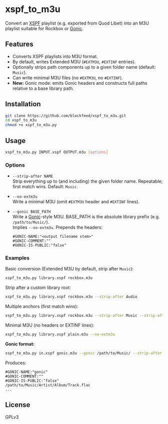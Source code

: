 # xspf_to_m3u

Convert an [XSPF](https://xspf.org) playlist (e.g. exported from Quod Libet) into an M3U playlist suitable for Rockbox or [Gonic](https://github.com/sentriz/gonic).

## Features

- Converts XSPF playlists into M3U format.
- By default, writes Extended M3U (`#EXTM3U`, `#EXTINF` entries).
- Optionally strips path components up to a given folder name (default: `Music`).
- Can write minimal M3U files (no `#EXTM3U`, no `#EXTINF`).
- **New:** Gonic mode: emits Gonic headers and constructs full paths relative to a base library path.

## Installation

```bash
git clone https://github.com/blockfeed/xspf_to_m3u.git
cd xspf_to_m3u
chmod +x xspf_to_m3u.py
```

## Usage

```bash
xspf_to_m3u.py INPUT.xspf OUTPUT.m3u [options]
```

### Options

- `--strip-after NAME`  
  Strip everything up to (and including) the given folder name. Repeatable; first match wins. Default: `Music`.

- `--no-extm3u`  
  Write a minimal M3U (omit `#EXTM3U` header and `#EXTINF` lines).

- `--gonic BASE_PATH`  
  Write a [Gonic](https://github.com/sentriz/gonic)-style M3U. BASE_PATH is the absolute library prefix (e.g. `/path/to/Music/`).  
  Implies `--no-extm3u`. Prepends the headers:
  ```
  #GONIC-NAME:"<output filename stem>"
  #GONIC-COMMENT:""
  #GONIC-IS-PUBLIC:"false"
  ```

### Examples

Basic conversion (Extended M3U by default, strip after `Music`):
```bash
xspf_to_m3u.py library.xspf rockbox.m3u
```

Strip after a custom library root:
```bash
xspf_to_m3u.py library.xspf rockbox.m3u --strip-after Audio
```

Multiple anchors (first match wins):
```bash
xspf_to_m3u.py library.xspf rockbox.m3u --strip-after Music --strip-after Library
```

Minimal M3U (no headers or EXTINF lines):
```bash
xspf_to_m3u.py library.xspf plain.m3u --no-extm3u
```

**Gonic format:**
```bash
xspf_to_m3u.py in.xspf gonic.m3u --gonic /path/to/Music/ --strip-after Music
```

Produces:
```
#GONIC-NAME:"gonic"
#GONIC-COMMENT:""
#GONIC-IS-PUBLIC:"false"
/path/to/Music/Artist/Album/Track.flac
...
```

## License

GPLv3
